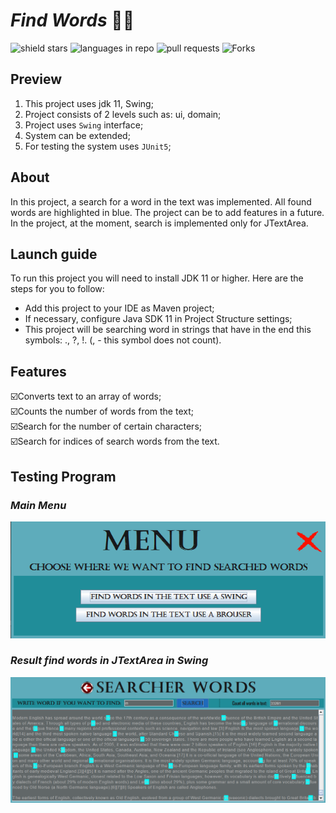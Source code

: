 # _Find Words_ 🔎📃
![shield stars](https://img.shields.io/github/stars/dima666Sik/FindWords?color=orange&label=Stars&style=plastic)
![languages in repo](https://img.shields.io/github/languages/top/dima666Sik/FindWords?style=flat-square)
![pull requests](https://img.shields.io/github/issues-pr/dima666Sik/FindWords?style=plastic)
![Forks](https://img.shields.io/github/forks/dima666Sik/FindWords?style=social)

## Preview 
1. This project uses jdk 11, Swing;
2. Project consists of 2 levels such as: ui, domain;
3. Project uses `Swing` interface;
4. System can be extended;
5. For testing the system uses `JUnit5`;

## About
In this project, a search for a word in the text was implemented. All found words are highlighted in blue. The project can be to add features in a future. In the project, at the moment, search is implemented only for JTextArea.

## Launch guide
To run this project you will need to install JDK 11 or higher.
Here are the steps for you to follow:
- Add this project to your IDE as Maven project;
- If necessary, configure Java SDK 11 in Project Structure settings;
- This project will be searching word in strings that have in the end this symbols: ., ?, !. (, - this symbol does not count).

## Features
☑️Converts text to an array of words;
<br>☑️Counts the number of words from the text;
<br>☑️Search for the number of certain characters;
<br>☑️Search for indices of search words from the text.

## Testing Program
### _Main Menu_
![Main Menu](src/main/resources/img/main_menu.png)
### _Result find words in JTextArea in Swing_
![Result](src/main/resources/img/result_find_word_swing.png)
